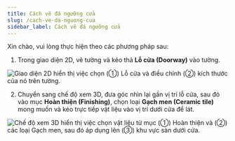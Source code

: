 ```yaml
---
title: Cách vẽ đá ngưỡng cửa
slug: /cach-ve-da-nguong-cua
sidebar_label: Cách vẽ đá ngưỡng cửa
---
```


Xin chào, vui lòng thực hiện theo các phương pháp sau:

1. Trong giao diện 2D, vẽ tường và kéo thả **Lỗ cửa (Doorway)** vào tường.

![Giao diện 2D hiển thị việc chọn (①) Lỗ cửa và điều chỉnh (②) kích thước của nó trên tường.](https://storage.googleapis.com/jegavn_kb/images/da07848e-28d4-47bf-9c33-1393bb97dae5.png)

2. Chuyển sang chế độ xem 3D, đưa góc nhìn lại gần vị trí lỗ cửa, sau đó vào mục **Hoàn thiện (Finishing)**, chọn loại **Gạch men (Ceramic tile)** mong muốn và kéo trực tiếp vật liệu vào vị trí dưới cửa để lát.

![Chế độ xem 3D hiển thị việc chọn vật liệu từ mục (①) Hoàn thiện và (②) các loại Gạch men, sau đó áp dụng lên (③) khu vực sàn dưới cửa.](https://storage.googleapis.com/jegavn_kb/images/c5fed6c7-e04a-4ab5-8987-fb7c76ed0e14.png)